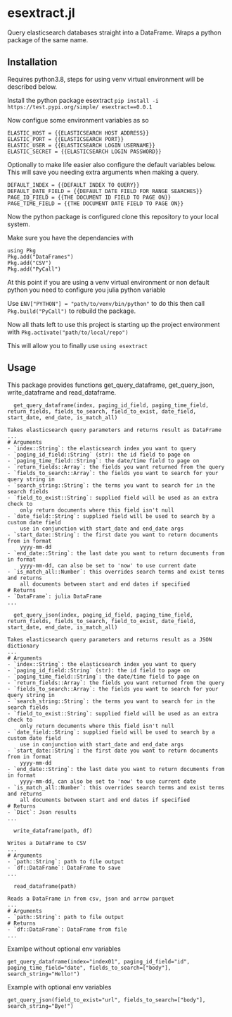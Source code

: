# esextract.jl

Query elasticsearch databases straight into a DataFrame. Wraps a python package of the same name.

## Installation

Requires python3.8, steps for using venv virtual environment will be described below.

Install the python package esextract ```pip install -i https://test.pypi.org/simple/ esextract==0.0.1```

Now configue some environment variables as so

```
ELASTIC_HOST = {{ELASTICSEARCH HOST ADDRESS}}
ELASTIC_PORT = {{ELASTICSEARCH PORT}}
ELASTIC_USER = {{ELASTICSEARCH LOGIN USERNAME}}
ELASTIC_SECRET = {{ELASTICSEARCH LOGIN PASSWORD}}
```

Optionally to make life easier also configure the default variables below. This will save you needing extra arguments when making a query.

```
DEFAULT_INDEX = {{DEFAULT INDEX TO QUERY}}
DEFAULT_DATE_FIELD = {{DEFAULT DATE FIELD FOR RANGE SEARCHES}} 
PAGE_ID_FIELD = {{THE DOCUMENT ID FIELD TO PAGE ON}}
PAGE_TIME_FIELD = {{THE DOCUMENT DATE FIELD TO PAGE ON}}
```

Now the python package is configured clone this repository to your local system.

Make sure you have the dependancies with

```
using Pkg
Pkg.add("DataFrames")
Pkg.add("CSV")
Pkg.add("PyCall")
```

At this point if you are using a venv virtual environment or non default python you need to configure you julia python variable

Use ```ENV["PYTHON"] = "path/to/venv/bin/python"``` to do this then call ```Pkg.build("PyCall")``` to rebuild the package.

Now all thats left to use this project is starting up the project environment with ```Pkg.activate("path/to/local/repo")```

This will allow you to finally use ```using esextract```

## Usage

This package provides functions get_query_dataframe, get_query_json, write_dataframe and read_dataframe.

```
  get_query_dataframe(index, paging_id_field, paging_time_field, return_fields, fields_to_search, field_to_exist, date_field, start_date, end_date, is_match_all)
  
Takes elasticsearch query parameters and returns result as DataFrame
...
# Arguments
- `index::String`: the elasticsearch index you want to query
- `paging_id_field::String` (str): the id field to page on
- `paging_time_field::String`: the date/time field to page on
- `return_fields::Array`: the fields you want returned from the query
- `fields_to_search::Array`: the fields you want to search for your query string in
- `search_string::String`: the terms you want to search for in the search fields
- `field_to_exist::String`: supplied field will be used as an extra check to 
    only return documents where this field isn't null
- `date_field::String`: supplied field will be used to search by a custom date field
    use in conjunction with start_date and end_date args
- `start_date::String`: the first date you want to return documents from in format
    yyyy-mm-dd
- `end_date::String`: the last date you want to return documents from in format
    yyyy-mm-dd, can also be set to 'now' to use current date
- `is_match_all::Number`: this overrides search terms and exist terms and returns
    all documents between start and end dates if specified
# Returns 
- `DataFrame`: julia DataFrame
...
```

```
  get_query_json(index, paging_id_field, paging_time_field, return_fields, fields_to_search, field_to_exist, date_field, start_date, end_date, is_match_all)
  
Takes elasticsearch query parameters and returns result as a JSON dictionary
...
# Arguments
- `index::String`: the elasticsearch index you want to query
- `paging_id_field::String` (str): the id field to page on
- `paging_time_field::String`: the date/time field to page on
- `return_fields::Array`: the fields you want returned from the query
- `fields_to_search::Array`: the fields you want to search for your query string in
- `search_string::String`: the terms you want to search for in the search fields
- `field_to_exist::String`: supplied field will be used as an extra check to 
    only return documents where this field isn't null
- `date_field::String`: supplied field will be used to search by a custom date field
    use in conjunction with start_date and end_date args
- `start_date::String`: the first date you want to return documents from in format
    yyyy-mm-dd
- `end_date::String`: the last date you want to return documents from in format
    yyyy-mm-dd, can also be set to 'now' to use current date
- `is_match_all::Number`: this overrides search terms and exist terms and returns
    all documents between start and end dates if specified
# Returns 
- `Dict`: Json results
...
```

```
  write_dataframe(path, df)

Writes a DataFrame to CSV
...
# Arguments
- `path::String`: path to file output
- `df::DataFrame`: DataFrame to save
...
```

```
  read_dataframe(path)
  
Reads a DataFrame in from csv, json and arrow parquet
...
# Arguments
- `path::String`: path to file output
# Returns
- `df::DataFrame`: DataFrame from file
...
```

Examlpe without optional env variables 

```get_query_dataframe(index="index01", paging_id_field="id", paging_time_field="date", fields_to_search=["body"], search_string="Hello!")```

Example with optional env variables

```get_query_json(field_to_exist="url", fields_to_search=["body"], search_string="Bye!")```

